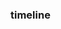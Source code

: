 <!--
 * @Author: losting
 * @Date: 2022-05-07 15:31:25
 * @LastEditTime: 2022-05-07 15:31:28
 * @LastEditors: losting
 * @Description: 
 * @FilePath: \timeline\README.md
-->
### timeline
